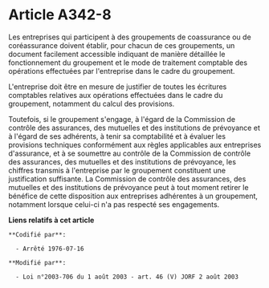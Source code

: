 # Article A342-8

Les entreprises qui participent à des groupements de coassurance ou de coréassurance doivent établir, pour chacun de ces
groupements, un document facilement accessible indiquant de manière détaillée le fonctionnement du groupement et le mode de
traitement comptable des opérations effectuées par l'entreprise dans le cadre du groupement.

L'entreprise doit être en mesure de justifier de toutes les écritures comptables relatives aux opérations effectuées dans le
cadre du groupement, notamment du calcul des provisions.

Toutefois, si le groupement s'engage, à l'égard de la Commission de contrôle des assurances, des mutuelles et des
institutions de prévoyance et à l'égard de ses adhérents, à tenir sa comptabilité et à évaluer les provisions techniques
conformément aux règles applicables aux entreprises d'assurance, et à se soumettre au contrôle de la Commission de contrôle
des assurances, des mutuelles et des institutions de prévoyance, les chiffres transmis à l'entreprise par le groupement
constituent une justification suffisante. La Commission de contrôle des assurances, des mutuelles et des institutions de
prévoyance peut à tout moment retirer le bénéfice de cette disposition aux entreprises adhérentes à un groupement, notamment
lorsque celui-ci n'a pas respecté ses engagements.

**Liens relatifs à cet article**

	**Codifié par**:

	  - Arrêté 1976-07-16

	**Modifié par**:

	  - Loi n°2003-706 du 1 août 2003 - art. 46 (V) JORF 2 août 2003

